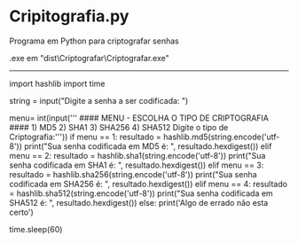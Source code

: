 # Cripitografia.py
Programa em Python para criptografar senhas

.exe em "dist\Criptografar\Criptografar.exe"

---

import hashlib
import time

string = input("Digite a senha a ser codificada: ")

menu= int(input(''' #### MENU - ESCOLHA O TIPO DE CRIPTOGRAFIA ####
                1) MD5
                2) SHA1
                3) SHA256
                4) SHA512
                Digite o tipo de Criptografia:'''))
if menu == 1:
    resultado = hashlib.md5(string.encode('utf-8'))
    print("Sua senha codificada em MD5 é: ", resultado.hexdigest())
elif menu == 2:
    resultado = hashlib.sha1(string.encode('utf-8'))
    print("Sua senha codificada em SHA1 é: ", resultado.hexdigest())
elif menu == 3:
    resultado = hashlib.sha256(string.encode('utf-8'))
    print("Sua senha codificada em SHA256 é: ", resultado.hexdigest())
elif menu == 4:
    resultado = hashlib.sha512(string.encode('utf-8'))
    print("Sua senha codificada em SHA512 é: ", resultado.hexdigest())
else:
    print('Algo de errado não esta certo')

time.sleep(60)
